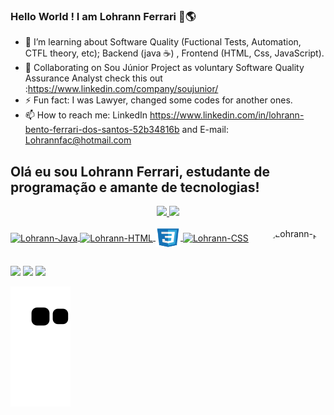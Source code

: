 ### Hello World ! I am Lohrann Ferrari 👋🌎

- 🌱 I’m learning about Software Quality (Fuctional Tests, Automation, CTFL theory, etc); Backend (java ☕) , Frontend (HTML, Css, JavaScript).
- 👯 Collaborating on Sou Júnior Project as voluntary Software Quality Assurance Analyst check this out :https://www.linkedin.com/company/soujunior/
- ⚡ Fun fact: I was Lawyer, changed some codes for another ones. 
- 📫 How to reach me: LinkedIn https://www.linkedin.com/in/lohrann-bento-ferrari-dos-santos-52b34816b and E-mail: Lohrannfac@hotmail.com

## Olá eu sou Lohrann Ferrari, estudante de programação e amante de tecnologias!
<div align="center">
  <a href="https://github.com/lohrannferrari">
  <img height="180em" src="https://github-readme-stats.vercel.app/api?username=Lohrannferrari&show_icons=true&theme=dracula&include_all_commits=true&count_private=true"/>
  <img height="180em" src="https://github-readme-stats.vercel.app/api/top-langs/?username=lohrannferrari&layout=compact&langs_count=7&theme=dracula"/>
</div>
<div style="display: inline_block"><br>

  <img align="center" alt="Lohrann-Java" height="30" width="40" src="https://cdn.jsdelivr.net/gh/devicons/devicon/icons/java/java-original.svg">
  <img align="center" alt="Lohrann-HTML" height="30" width="40" img src="https://cdn.jsdelivr.net/gh/devicons/devicon/icons/javascript/javascript-original.svg" />
          
  <img align="center" alt="Lohrann-CSS" height="30" width="40" src="https://raw.githubusercontent.com/devicons/devicon/master/icons/css3/css3-original.svg">
  <img align="center" alt="Lohrann-CSS" height="30" width="40"img src="https://cdn.jsdelivr.net/gh/devicons/devicon/icons/selenium/selenium-original.svg" />
          
  <img align="right" alt="Lohrann-pic" height="150" style="border-radius:50px;" src="https://media.discordapp.net/attachments/639956127056134178/890373478988013628/Publicacoes_Instagram_1_1.png?width=676&height=676">
</div>
  
  ##
 
<div> 

  <a href="https://www.instagram.com/lohrannferrari/" target="_blank"><img src="https://img.shields.io/badge/-Instagram-%23E4405F?style=for-the-badge&logo=instagram&logoColor=white" target="_blank"></a> 
  <a href = "mailto:lohrannfac@hotmail.com"><img src="https://img.shields.io/badge/-Gmail-%23333?style=for-the-badge&logo=gmail&logoColor=white" target="_blank"></a>
  <a href="https://www.linkedin.com/in/lohrann-bento-ferrari-dos-santos-52b34816b/" target="_blank"><img src="https://img.shields.io/badge/-LinkedIn-%230077B5?style=for-the-badge&logo=linkedin&logoColor=white" target="_blank"></a> 
 
  ![Snake animation](https://github.com/rafaballerini/rafaballerini/blob/output/github-contribution-grid-snake.svg)
 
</div>
